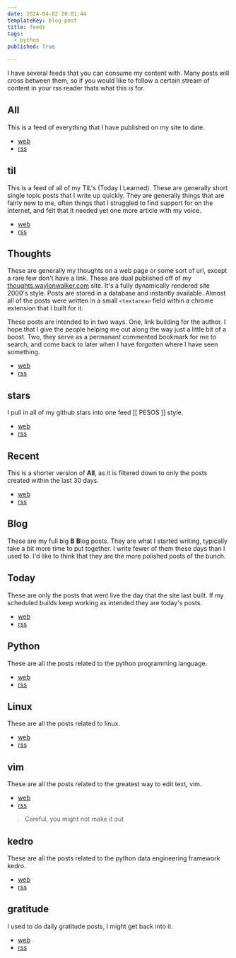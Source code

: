```yaml
---
date: 2024-04-02 20:01:44
templateKey: blog-post
title: feeds
tags:
  - python
published: True

---
```



I have several feeds that you can consume my content with.  Many posts will
cross between them, so if you would like to follow a certain stream of content
in your rss reader thats what this is for.

## All

This is a feed of everything that I have published on my site to date.

* [web](https://waylonwalker.com/published)
* [rss](https://waylonwalker.com/published/rss.xml)

## til

This is a feed of all of my TIL's (Today I Learned).  These are generally short
single topic posts that I write up quickly.  They are generally things that are
fairly new to me, often things that I struggled to find support for on the
internet, and felt that It needed yet one more article with my voice.

* [web](https://waylonwalker.com/til)
* [rss](https://waylonwalker.com/til/rss.xml)

## Thoughts

These are generally my thoughts on a web page or some sort of url, except a
rare few don't have a link.  These are dual published off of my
[thoughts.waylonwalker.com](https://thoughts.waylonwalker.com) site.  It's a
fully dynamically rendered site 2000's style.  Posts are stored in a database
and instantly available.  Almost all of the posts were written in a small
`<textarea>` field within a chrome extension that I built for it.

These posts are intended to in two ways.  One, link building for the author.  I
hope that I give the people helping me out along the way just a little bit of a
boost.  Two, they serve as a permanant commented bookmark for me to search, and
come back to later when I have forgotten where I have seen something.

* [web](https://waylonwalker.com/thoughts)
* [rss](https://waylonwalker.com/thoughts/rss.xml)

## stars

I pull in all of my github stars into one feed [[ PESOS ]] style.

* [web](https://waylonwalker.com/stars)
* [rss](https://waylonwalker.com/stars/rss.xml)

## Recent

This is a shorter version of **All**, as it is filtered down to only the posts
created within the last 30 days.

* [web](https://waylonwalker.com/recent)
* [rss](https://waylonwalker.com/recent/rss.xml)

## Blog

These are my full big **B** **B**log posts.  They are what I started writing,
typically take a bit more time to put together.  I write fewer of them these
days than I used to.  I'd like to think that they are the more polished posts
of the bunch.

## Today

These are only the posts that went live the day that the site last built.  If
my scheduled builds keep working as intended they are today's posts.

* [web](https://waylonwalker.com/today)
* [rss](https://waylonwalker.com/today/rss.xml)

## Python

These are all the posts related to the python programming language.

* [web](https://waylonwalker.com/python)
* [rss](https://waylonwalker.com/python/rss.xml)

## Linux

These are all the posts related to linux.

* [web](https://waylonwalker.com/linux)
* [rss](https://waylonwalker.com/linux/rss.xml)

## vim

These are all the posts related to the greatest way to edit text, vim.

* [web](https://waylonwalker.com/vim)
* [rss](https://waylonwalker.com/vim/rss.xml)

> Careful, you might not make it out

## kedro

These are all the posts related to the python data engineering framework kedro.

* [web](https://waylonwalker.com/kedro)
* [rss](https://waylonwalker.com/kedro/rss.xml)

## gratitude

I used to do daily gratitude posts, I might get back into it.

* [web](https://waylonwalker.com/gratitude)
* [rss](https://waylonwalker.com/gratitude/rss.xml)
